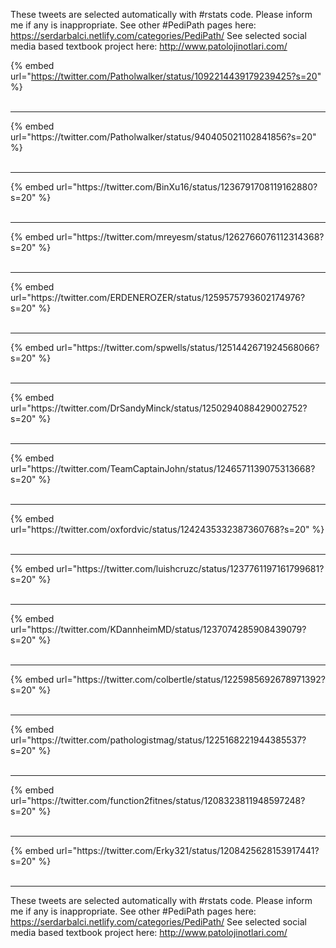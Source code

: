 

These tweets are selected automatically with #rstats code. Please inform me if any is inappropriate.
See other #PediPath pages here: https://serdarbalci.netlify.com/categories/PediPath/ 
See selected social media based textbook project here: http://www.patolojinotlari.com/

{% embed url="https://twitter.com/Patholwalker/status/1092214439179239425?s=20" %}<br>
<br>
<hr>
{% embed url="https://twitter.com/Patholwalker/status/940405021102841856?s=20" %}<br>
<br>
<hr>
{% embed url="https://twitter.com/BinXu16/status/1236791708119162880?s=20" %}<br>
<br>
<hr>
{% embed url="https://twitter.com/mreyesm/status/1262766076112314368?s=20" %}<br>
<br>
<hr>
{% embed url="https://twitter.com/ERDENEROZER/status/1259575793602174976?s=20" %}<br>
<br>
<hr>
{% embed url="https://twitter.com/spwells/status/1251442671924568066?s=20" %}<br>
<br>
<hr>
{% embed url="https://twitter.com/DrSandyMinck/status/1250294088429002752?s=20" %}<br>
<br>
<hr>
{% embed url="https://twitter.com/TeamCaptainJohn/status/1246571139075313668?s=20" %}<br>
<br>
<hr>
{% embed url="https://twitter.com/oxfordvic/status/1242435332387360768?s=20" %}<br>
<br>
<hr>
{% embed url="https://twitter.com/luishcruzc/status/1237761197161799681?s=20" %}<br>
<br>
<hr>
{% embed url="https://twitter.com/KDannheimMD/status/1237074285908439079?s=20" %}<br>
<br>
<hr>
{% embed url="https://twitter.com/colbertle/status/1225985692678971392?s=20" %}<br>
<br>
<hr>
{% embed url="https://twitter.com/pathologistmag/status/1225168221944385537?s=20" %}<br>
<br>
<hr>
{% embed url="https://twitter.com/function2fitnes/status/1208323811948597248?s=20" %}<br>
<br>
<hr>
{% embed url="https://twitter.com/Erky321/status/1208425628153917441?s=20" %}<br>
<br>
<hr>


These tweets are selected automatically with #rstats code. Please inform me if any is inappropriate.
See other #PediPath pages here: https://serdarbalci.netlify.com/categories/PediPath/ 
See selected social media based textbook project here: http://www.patolojinotlari.com/
